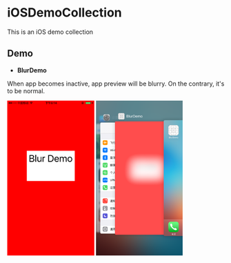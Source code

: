 # iOSDemoCollection
This is an iOS demo collection

## Demo

* **BlurDemo**

When app becomes inactive, app preview will be blurry. On the contrary, it's to be normal.

<img src="Images/BlurDemo/blur_demo_snapshot_normal.png" width = "40%" /> <img src="Images/BlurDemo/blur_demo_snapshot_blur.png" width = "40%" />
